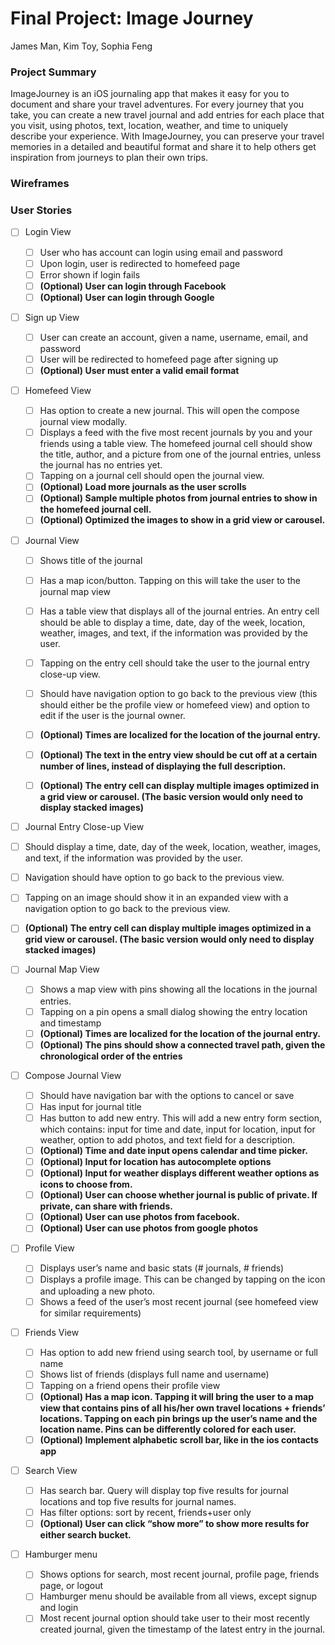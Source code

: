 # Final Project: Image Journey
James Man, Kim Toy, Sophia Feng

### Project Summary
ImageJourney is an iOS journaling app that makes it easy for you to document and share your travel adventures. For every journey that you take, you can create a new travel journal and add entries for each place that you visit, using photos, text, location, weather, and time to uniquely describe your experience. With ImageJourney, you can preserve your travel memories in a detailed and beautiful format and share it to help others get inspiration from journeys to plan their own trips. 

### Wireframes


### User Stories
- [ ] Login View
  - [ ] User who has account can login using email and password
  - [ ] Upon login, user is redirected to homefeed page
  - [ ] Error shown if login fails
  - [ ] **(Optional) User can login through Facebook**
  - [ ] **(Optional) User can login through Google**

- [ ] Sign up View
  - [ ] User can create an account, given a name, username, email, and password
  - [ ] User will be redirected to homefeed page after signing up
  - [ ] **(Optional) User must enter a valid email format**

- [ ] Homefeed View
  - [ ] Has option to create a new journal. This will open the compose journal view modally. 
  - [ ] Displays a feed with the five most recent journals by you and your friends using a table view. The homefeed journal cell should show the title, author, and a picture from one of the journal entries, unless the journal has no entries yet. 
  - [ ] Tapping on a journal cell should open the journal view. 
  - [ ] **(Optional) Load more journals as the user scrolls**
  - [ ] **(Optional) Sample multiple photos from journal entries to show in the homefeed journal cell.**
  - [ ] **(Optional) Optimized the images to show in a grid view or carousel.**

- [ ] Journal View
  - [ ] Shows title of the journal
  - [ ] Has a map icon/button. Tapping on this will take the user to the journal map view
  - [ ] Has a table view that displays all of the journal entries. An entry cell should be able to display a time, date, day of the week, location, weather, images, and text, if the information was provided by the user. 
  - [ ] Tapping on the entry cell should take the user to the journal entry close-up view. 
  - [ ] Should have navigation option to go back to the previous view (this should either be the profile view or homefeed view) and option to edit if the user is the journal owner. 
  
  - [ ] **(Optional) Times are localized for the location of the journal entry.**
  - [ ] **(Optional) The text in the entry view should be cut off at a certain number of lines, instead of displaying the full description.**
  - [ ] **(Optional) The entry cell can display multiple images optimized in a grid view or carousel. (The basic version would only need to display stacked images)**

- [ ]  Journal Entry Close-up View
  - [ ] Should display a time, date, day of the week, location, weather, images, and text, if the information was provided by the user. 
  - [ ] Navigation should have option to go back to the previous view. 
  - [ ] Tapping on an image should show it in an expanded view with a navigation option to go back to the previous view. 
  - [ ] **(Optional) The entry cell can display multiple images optimized in a grid view or carousel. (The basic version would only need to display stacked images)**

- [ ] Journal Map View
  - [ ] Shows a map view with pins showing all the locations in the journal entries. 
  - [ ] Tapping on a pin opens a small dialog showing the entry location and timestamp
  - [ ] **(Optional) Times are localized for the location of the journal entry.**
  - [ ] **(Optional) The pins should show a connected travel path, given the chronological order of the entries**

- [ ] Compose Journal View
  - [ ] Should have navigation bar with the options to cancel or save
  - [ ] Has input for journal title
  - [ ] Has button to add new entry. This will add a new entry form section, which contains: input for time and date, input for location, input for weather, option to add photos, and text field for a description. 
  - [ ] **(Optional) Time and date input opens calendar and time picker.**
  - [ ] **(Optional) Input for location has autocomplete options**
  - [ ] **(Optional) Input for weather displays different weather options as icons to choose from.**
  - [ ] **(Optional) User can choose whether journal is public of private. If private, can share with friends.**
  - [ ] **(Optional) User can use photos from facebook.**
  - [ ] **(Optional) User can use photos from google photos**

- [ ] Profile View
  - [ ] Displays user’s name and basic stats (# journals, # friends)
  - [ ] Displays a profile image. This can be changed by tapping on the icon and uploading a new photo. 
  - [ ] Shows a feed of the user’s most recent journal (see homefeed view for similar requirements)

- [ ] Friends View
  - [ ] Has option to add new friend using search tool, by username or full name
  - [ ] Shows list of friends (displays full name and username)
  - [ ] Tapping on a friend opens their profile view
  - [ ] **(Optional) Has a map icon. Tapping it will bring the user to a map view that contains pins of all his/her own travel locations + friends’ locations. Tapping on each pin brings up the user’s name and the location name. Pins can be differently colored for each user.**
  - [ ] **(Optional) Implement alphabetic scroll bar, like in the ios contacts app**

- [ ] Search View
  - [ ] Has search bar. Query will display top five results for journal locations and top five results for journal names. 
  - [ ] Has filter options: sort by recent, friends+user only
  - [ ] **(Optional) User can click “show more” to show more results for either search bucket.**

- [ ] Hamburger menu
  - [ ] Shows options for search, most recent journal, profile page, friends page, or logout
  - [ ] Hamburger menu should be available from all views, except signup and login
  - [ ] Most recent journal option should take user to their most recently created journal, given the timestamp of the latest entry in the journal. 
